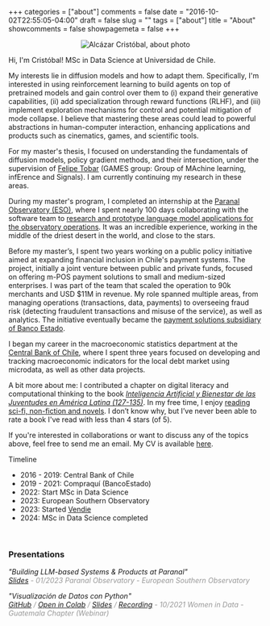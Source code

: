 +++
categories = ["about"]
comments = false
date = "2016-10-02T22:55:05-04:00"
draft = false
slug = ""
tags = ["about"]
title = "About"
showcomments = false
showpagemeta = false
+++

<p align="center">
  <img src="https://alkzar.cl/img/alcazar-cristobal-about.JPG" alt="Alcázar Cristóbal, about photo">
</p>

Hi, I'm Cristóbal! MSc in Data Science at Universidad de Chile.

My interests lie in diffusion models and how to adapt them. Specifically, I'm
interested in using reinforcement learning to build agents on top of pretrained
models and gain control over them to (i) expand their generative capabilities,
(ii) add specialization through reward functions (RLHF), and (iii) implement
exploration mechanisms for control and potential mitigation of mode collapse.
I believe that mastering these areas could lead to powerful abstractions in 
human-computer interaction, enhancing applications and products such as cinematics,
games, and scientific tools. 

For my master's thesis, I focused on understanding the fundamentals of diffusion models, policy gradient methods, and their intersection, under the supervision of <a href="https://www.dim.uchile.cl/~ftobar/" target="_blank">Felipe Tobar</a> (GAMES group: Group of MAchine learning, infErence and Signals). I am currently continuing my research in these areas.

During my master's program, I completed an internship at the <a href="https://www.eso.org/public/teles-instr/paranal-observatory/" target="_blank">Paranal
Observatory (ESO)</a>, where I spent nearly 100 days collaborating with the software team to
<a href="https://alkzar.cl/slides/ESO-graduate-internship-012023.pdf" target="_blank">research and prototype language model applications for the observatory operations</a>. It was an incredible experience, working in the middle of the driest desert in the world, and close to the stars.

Before my master’s, I spent two years working on a public policy initiative aimed at expanding financial inclusion in Chile's payment systems. The project, initially a joint venture between public and private funds, focused on offering m-POS payment solutions to small and medium-sized enterprises. I was part of the team that scaled the operation to 90k merchants and USD $11M in revenue. My role spanned multiple areas, from managing operations (transactions, data, payments) to overseeing fraud risk (detecting fraudulent transactions and misuse of the service), as well as analytics. The initiative eventually became the <a href="https://www.compraqui.cl/landing" target="_blank">payment solutions subsidiary of Banco Estado</a>.

I began my career in the macroeconomic statistics department at the <a href="https://www.bcentral.cl/en/web/banco-central/home" target="_blank">Central Bank of Chile</a>, where I spent three years focused on developing and tracking macroeconomic indicators for the local debt market using microdata, as well as other data projects.

A bit more about me: I contributed a chapter on digital literacy and computational thinking
to the book <i><a href="https://blogs.harvard.edu/conectadosalsur/2019/12/14/ya-disponible-libro-inteligencia-artificial-y-bienestar-de-las-juventudes-en-america-latina/" target="_blank">Inteligencia Artificial y Bienestar de las Juventudes en América Latina (127-135)</a></i>. In my free time, I enjoy <a href="https://www.goodreads.com/alkzar90" target="_blank">reading sci-fi, non-fiction and novels</a>. I don’t know why, but I’ve never been able to rate a book I've read with less than 4 stars (of 5).

If you're interested in collaborations or want to discuss any of the topics above, feel free to send me an email. My CV is available <a href="https://alkzar.cl/cv.pdf" target="_blank">here</a>.

Timeline

* 2016 - 2019: Central Bank of Chile
* 2019 - 2021: Compraquí (BancoEstado) 
* 2022: Start MSc in Data Science 
* 2023: European Southern Observatory 
* 2023: Started <a href="https://vendie.app/" target="_blank">Vendie</a>
* 2024: MSc in Data Science completed

<br>


### Presentations

<!--Agregar entrada con presentacion  -->
<p>
<i>"Building LLM-based Systems & Products at Paranal"</i>
 <br>
 <i style="font-size:14px;color:#989898;">
  <a href="https://alkzar.cl/slides/ESO-graduate-internship-012023.pdf" target="_blank">Slides</a>
   - 01/2023 Paranal Observatory - European Southern Observatory 
 </i>
</p>


<p>
<i>"Visualización de Datos con Python"</i>
 <br>
 <i style="font-size:14px;color:#989898;">
  <a href="https://github.com/alcazar90/WomenInData-Guatemala2021" target="_blank">GitHub</a>
   /
  <a href="https://colab.research.google.com/drive/1o43FTdcj_nKdSJkU_qFshutIYTCi1JwD?usp=sharing" target="_blank">Open in Colab</a>
   / 
  <a href="https://alkzar.cl/slides/womenInData-guatemalaChapter-13102021.pdf" target="_blank">Slides</a>
  /
  <a href="https://www.youtube.com/watch?v=MEb7BX9jAks" target="_blank">Recording</a>
   - 10/2021 Women in Data - Guatemala Chapter (Webinar)
 </i>
</p>
